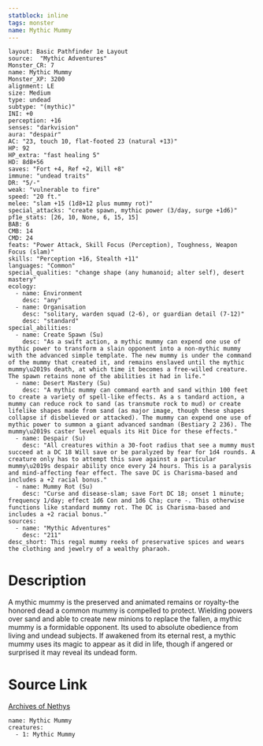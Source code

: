 ```yaml
---
statblock: inline
tags: monster
name: Mythic Mummy
---
```

```statblock
layout: Basic Pathfinder 1e Layout
source:  "Mythic Adventures"
Monster_CR: 7
name: Mythic Mummy
Monster_XP: 3200
alignment: LE
size: Medium
type: undead
subtype: "(mythic)"
INI: +0
perception: +16
senses: "darkvision"
aura: "despair"
AC: "23, touch 10, flat-footed 23 (natural +13)"
HP: 92
HP_extra: "fast healing 5"
HD: 8d8+56
saves: "Fort +4, Ref +2, Will +8"
immune: "undead traits"
DR: "5/-"
weak: "vulnerable to fire"
speed: "20 ft."
melee: "slam +15 (1d8+12 plus mummy rot)"
special_attacks: "create spawn, mythic power (3/day, surge +1d6)"
pf1e_stats: [26, 10, None, 6, 15, 15]
BAB: 6
CMB: 14
CMD: 24
feats: "Power Attack, Skill Focus (Perception), Toughness, Weapon Focus (slam)"
skills: "Perception +16, Stealth +11"
languages: "Common"
special_qualities: "change shape (any humanoid; alter self), desert mastery"
ecology:
  - name: Environment
    desc: "any"
  - name: Organisation
    desc: "solitary, warden squad (2-6), or guardian detail (7-12)"
    desc: "standard"
special_abilities:
  - name: Create Spawn (Su)
    desc: "As a swift action, a mythic mummy can expend one use of mythic power to transform a slain opponent into a non-mythic mummy with the advanced simple template. The new mummy is under the command of the mummy that created it, and remains enslaved until the mythic mummy\u2019s death, at which time it becomes a free-willed creature. The spawn retains none of the abilities it had in life."
  - name: Desert Mastery (Su)
    desc: "A mythic mummy can command earth and sand within 100 feet to create a variety of spell-like effects. As a s tandard action, a mummy can reduce rock to sand (as transmute rock to mud) or create lifelike shapes made from sand (as major image, though these shapes collapse if disbelieved or attacked). The mummy can expend one use of mythic power to summon a giant advanced sandman (Bestiary 2 236). The mummy\u2019s caster level equals its Hit Dice for these effects."
  - name: Despair (Su)
    desc: "All creatures within a 30-foot radius that see a mummy must succeed at a DC 18 Will save or be paralyzed by fear for 1d4 rounds. A creature only has to attempt this save against a particular mummy\u2019s despair ability once every 24 hours. This is a paralysis and mind-affecting fear effect. The save DC is Charisma-based and includes a +2 racial bonus."
  - name: Mummy Rot (Su)
    desc: "Curse and disease-slam; save Fort DC 18; onset 1 minute; frequency 1/day; effect 1d6 Con and 1d6 Cha; cure -. This otherwise functions like standard mummy rot. The DC is Charisma-based and includes a +2 racial bonus."
sources:
  - name: "Mythic Adventures"
    desc: "211"
desc_short: This regal mummy reeks of preservative spices and wears the clothing and jewelry of a wealthy pharaoh.
```
# Description
A mythic mummy is the preserved and animated remains or royalty-the honored dead a common mummy is compelled to protect. Wielding powers over sand and able to create new minions to replace the fallen, a mythic mummy is a formidable opponent. Its used to absolute obedience from living and undead subjects. If awakened from its eternal rest, a mythic mummy uses its magic to appear as it did in life, though if angered or surprised it may reveal its undead form.
# Source Link
[Archives of Nethys](https://aonprd.com/MythicMonsterDisplay.aspx?ItemName=Mummy)
```encounter-table
name: Mythic Mummy
creatures:
  - 1: Mythic Mummy
```
